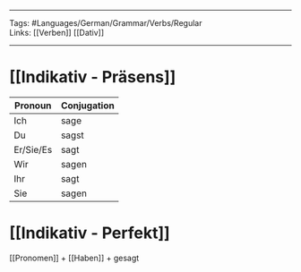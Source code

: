 ___
Tags: #Languages/German/Grammar/Verbs/Regular  
Links: [[Verben]] [[Dativ]]
___
# [[Indikativ - Präsens]]
Pronoun|Conjugation
------------ | ------------
Ich | sage
Du | sagst
Er/Sie/Es | sagt
Wir | sagen
Ihr | sagt
Sie | sagen


# [[Indikativ - Perfekt]]
[[Pronomen]] + [[Haben]] + gesagt